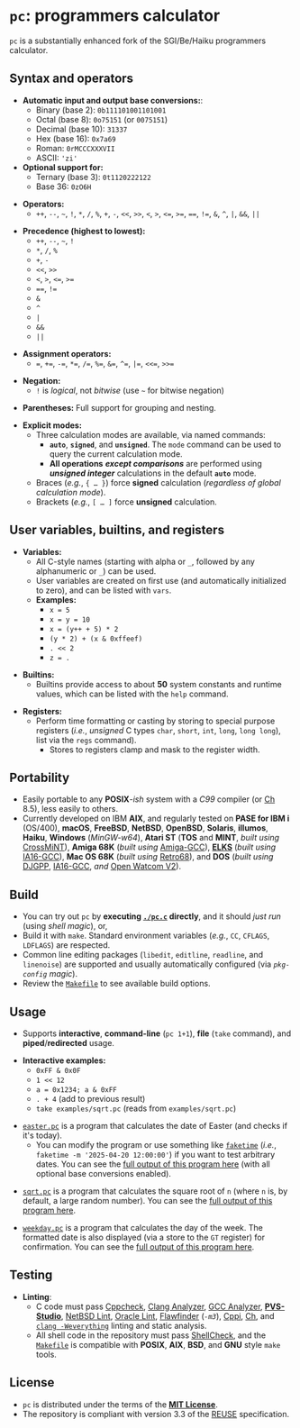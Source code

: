 <!-- vim: set nocp expandtab ft=markdown cc=80 : -->
<!-- SPDX-License-Identifier: MIT -->
<!-- Copyright (c) 2025 Jeffrey H. Johnson -->
<!-- scspell-id: 498fb4ee-a43d-11f0-aae1-80ee73e9b8e7 -->
# `pc`: programmers calculator

`pc` is a substantially enhanced fork of the SGI/Be/Haiku programmers calculator.

## Syntax and operators

* **Automatic input and output base conversions:**:
  * Binary (base 2): `0b111101001101001`
  * Octal (base 8): `0o75151` (or `0075151`)
  * Decimal (base 10): `31337`
  * Hex (base 16): `0x7a69`
  * Roman: `0rMCCCXXXVII`
  * ASCII: `'zi'`
* **Optional support for:**
  * Ternary (base 3): `0t1120222122`
  * Base 36: `0zO6H`
[]()

[]()
* **Operators:**
  * `++`, `--`, `~`, `!`, `*`, `/`, `%`, `+`, `-`, `<<`, `>>`, `<`, `>`,
    `<=`, `>=`, `==`, `!=`, `&`, `^`, `|`, `&&`, `||`
[]()

[]()
* **Precedence (highest to lowest):**
  * `++`, `--`, `~`, `!`
  * `*`, `/`, `%`
  * `+`, `-`
  * `<<`, `>>`
  * `<`, `>`, `<=`, `>=`
  * `==`, `!=`
  * `&`
  * `^`
  * `|`
  * `&&`
  * `||`
[]()

[]()
* **Assignment operators:**
  * `=`, `+=`, `-=`, `*=`, `/=`, `%=`, `&=`, `^=`, `|=`, `<<=`, `>>=`
[]()

[]()
* **Negation:**
  * `!` is *logical*, not *bitwise* (use `~` for bitwise negation)
[]()

[]()
* **Parentheses:** Full support for grouping and nesting.
[]()

[]()
* **Explicit modes:**
  * Three calculation modes are available, via named commands:
    * **`auto`**, **`signed`**, and **`unsigned`**.  The `mode` command
      can be used to query the current calculation mode.
    * **All operations** ***except comparisons*** are performed using
      ***unsigned integer*** calculations in the default **`auto`** mode.
  * Braces (*e.g.*, `{ … }`) force **signed** calculation (*regardless of
    global calculation mode*).
  * Brackets (*e.g.*, `[ … ]` force **unsigned** calculation.

## User variables, builtins, and registers

* **Variables:**
  * All C-style names (starting with alpha or `_`, followed by any
    alphanumeric or `_`) can be used.
  * User variables are created on first use
    (and automatically initialized to zero), and can be listed with `vars`.
  * **Examples:**
    * `x = 5`
    * `x = y = 10`
    * `x = (y++ + 5) * 2`
    * `(y * 2) + (x & 0xffeef)`
    * `. << 2`
    * `z = .`
[]()

[]()
* **Builtins:**
  * Builtins provide access to about **50** system constants and runtime
    values, which can be listed with the `help` command.
[]()

[]()
* **Registers:**
  * Perform time formatting or casting by storing to special purpose registers
    (*i.e.*, *unsigned* C types `char`, `short`, `int`, `long`, `long long`),
    list via the `regs` command).
    * Stores to registers clamp and mask to the register width.

## Portability

* Easily portable to any **POSIX**-*ish* system with a *C99* compiler
  (or [Ch](https://www.softintegration.com/) 8.5), less easily to others.
* Currently developed on IBM **AIX**, and regularly tested on
  **PASE for IBM i** (OS/400),
  **macOS**,
  **FreeBSD**,
  **NetBSD**,
  **OpenBSD**,
  **Solaris**,
  **illumos**,
  **Haiku**,
  **Windows** (*MinGW-w64*),
  **Atari ST** (**TOS** and **MINT**, *built using*
  [CrossMiNT](https://tho-otto.de/crossmint.php)),
  **Amiga 68K** (*built using*
  [Amiga-GCC](https://franke.ms/git/bebbo/amiga-gcc)),
  [**ELKS**](https://github.com/ghaerr/elks) (*built using*
  [IA16-GCC](https://gitlab.com/tkchia/build-ia16)),
  **Mac OS 68K** (*built using*
  [Retro68](https://github.com/autc04/Retro68)),
  and **DOS** (*built using* [DJGPP](https://www.delorie.com/djgpp/),
  [IA16-GCC](https://gitlab.com/tkchia/build-ia16), *and*
  [Open Watcom V2](https://github.com/open-watcom/open-watcom-v2)).

## Build

* You can try out `pc` by **executing [`./pc.c`](pc.c) directly**,
  and it should *just run* (using *shell* *magic*), or,
* Build it with `make`.  Standard environment variables (*e.g.*, `CC`,
  `CFLAGS`, `LDFLAGS`) are respected.
* Common line editing packages (`libedit`, `editline`, `readline`, and
  `linenoise`) are supported and usually automatically configured (via
  *`pkg-config`* *magic*).
* Review the [`Makefile`](Makefile) to see available build options.

## Usage

* Supports **interactive**, **command-line** (`pc 1+1`), **file** (`take`
  command), and **piped**/**redirected** usage.
[]()

[]()
* **Interactive examples:**
  * `0xFF & 0x0F`
  * `1 << 12`
  * `a = 0x1234; a & 0xFF`
  * `. + 4` (add to previous result)
  * `take examples/sqrt.pc` (reads from `examples/sqrt.pc`)
[]()

[]()
* [`easter.pc`](examples/easter.pc) is a program that calculates the date of
  Easter (and checks if it's today).
  * You can modify the program or use something like
    [`faketime`](https://github.com/wolfcw/libfaketime)
    (*i.e.*, `faketime -m '2025-04-20 12:00:00'`) if you want to test
    arbitrary dates.  You can see the
    [full output of this program here](examples/easter.txt) (with all optional
    base conversions enabled).
[]()

[]()
* [`sqrt.pc`](examples/sqrt.pc) is a program that calculates the square root
  of `n` (where `n` is, by default, a large random number).  You can see the
  [full output of this program here](examples/sqrt.txt).
[]()

[]()
* [`weekday.pc`](examples/weekday.pc) is a program that calculates the day of
  the week.  The formatted date is also displayed (via a store to the `GT`
  register) for confirmation.  You can see the
  [full output of this program here](examples/weekday.txt).

## Testing

* **Linting**:
  * C code must pass [Cppcheck](https://cppcheck.sourceforge.io/),
    [Clang Analyzer](https://clang-analyzer.llvm.org/),
    [GCC Analyzer](https://gcc.gnu.org/onlinedocs/gcc/Static-Analyzer-Options.html),
    [**PVS-Studio**](https://pvs-studio.com/),
    [NetBSD Lint](https://man.netbsd.org/lint.1),
    [Oracle Lint](https://www.oracle.com/application-development/developerstudio/),
    [Flawfinder](https://dwheeler.com/flawfinder/) (*`-m3`*),
    [Cppi](https://www.gnu.org/software/cppi/),
    [Ch](https://www.softintegration.com/), and
    [`clang -Weverything`](.lint.sh) linting and static analysis.
  * All shell code in the repository must pass
    [ShellCheck](https://www.shellcheck.net/), and the
    [`Makefile`](Makefile) is compatible with **POSIX**, **AIX**, **BSD**,
    and **GNU** style `make` tools.

## License

* `pc` is distributed under the terms of the [**MIT License**](LICENSE).
* The repository is compliant with version 3.3 of the
  [REUSE](https://reuse.software/) specification.
